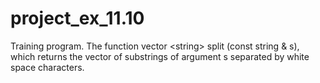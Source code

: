 # project_ex_11.10
Training program. The function vector &lt;string> split (const string &amp; s), which returns the vector of substrings of argument s separated by white space characters.

